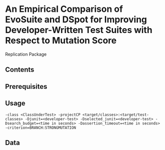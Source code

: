 # An Empirical Comparison of EvoSuite and DSpot for Improving Developer-Written Test Suites with Respect to Mutation Score

Replication Package

## Contents

## Prerequisites

## Usage
```-class <ClassUnderTest> -projectCP <target/classes>:<target/test-classes> -Djunit=<developer-test> -Dselected_junit=<developer-test> -Dsearch_budget=<time in seconds> -Dassertion_timeout=<time in seconds> -criterion=BRANCH:STRONGMUTATION```
## Data
